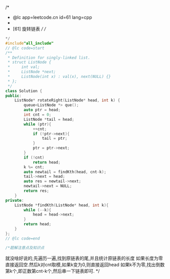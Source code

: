 /*
 * @lc app=leetcode.cn id=61 lang=cpp
 *
 * [61] 旋转链表
 */
/*
```C++
*/
#include"all_include"
// @lc code=start
/**
 * Definition for singly-linked list.
 * struct ListNode {
 *     int val;
 *     ListNode *next;
 *     ListNode(int x) : val(x), next(NULL) {}
 * };
 */
class Solution {
public:
    ListNode* rotateRight(ListNode* head, int k) {
        queue<ListNode *> que();
        auto ptr = head;
        int cnt = 0;
        ListNode *tail = head;
        while (ptr){
            ++cnt;
            if (!ptr->next){
                tail = ptr;
            }
            ptr = ptr->next;
        }
        if (!cnt)
            return head;
        k %= cnt;
        auto newtail = findKth(head, cnt-k);
        tail->next = head;
        auto res = newtail->next;
        newtail->next = NULL;
        return res;
    }
private:
    ListNode *findKth(ListNode* head, int k){
        while (--k){
            head = head->next;
        }
        return head;
    }
};
// @lc code=end

/*题解注意点及知识点
```
就没啥好说的,先遍历一遍,找到原链表的尾,并且统计原链表的长度
如果长度为零直接返回空.然后k对cnt取模,如果k变为0,则直接返回head
如果k不为零,找出倒数第k个,即正数第cnt-k个,然后串一下链表即可.
*/
